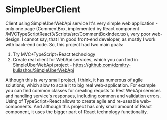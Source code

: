 # SimpleUberClient
Client using SimpleUberWebApi service
It's very simple web application - only one page (CommentBox, implemented by React component /MVCTypeScriptReact3/Scripts/src/CommentBoxIndex.tsx), very poor web-design.
I cannot say, that I'm good front-end developer, as mostly I work with back-end code. So, this project had two main goals:
1. Try MVC+TypeScript+React technology
2. Create real client for WebApi services, which you can find in SimpleUberWebApi project - https://github.com/dzmitry-kuliashou/SimpleUberWebApi

Although this is very small project, I think, it has numerous of agile solutions, which alow to scale it to big real web-application. For example you can find common classes for creating requsts to Rest WebApi services and handling service's responses, including common and validation errors.
Using of TypeScript+React allows to create agile and re-useable web-components. And although this project has only small amount of React component, it uses the bigger part of React technology functionality.
